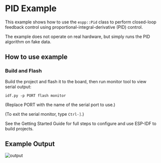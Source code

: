 # PID Example

This example shows how to use the `espp::Pid` class to perform closed-loop
feedback control using proportional-integral-derivative (PID) control.

The example does not operate on real hardware, but simply runs the PID algorithm
on fake data.

## How to use example

### Build and Flash

Build the project and flash it to the board, then run monitor tool to view serial output:

```
idf.py -p PORT flash monitor
```

(Replace PORT with the name of the serial port to use.)

(To exit the serial monitor, type ``Ctrl-]``.)

See the Getting Started Guide for full steps to configure and use ESP-IDF to build projects.

## Example Output

![output](https://user-images.githubusercontent.com/213467/228945440-0f98cffe-33fa-47b0-94a7-eaafb3062ed3.png)
